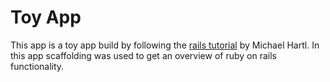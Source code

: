 # Toy App

This app is a toy app build by following the [rails tutorial](https://www.railstutorial.org/book/toy_app) by Michael Hartl.
In this app scaffolding was used to get an overview of ruby on rails functionality.
